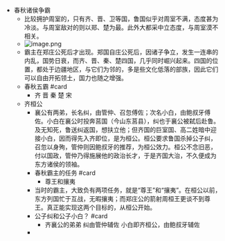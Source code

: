 - 春秋诸侯争霸  
	- 比较拥护周室的，只有齐、晋、卫等国，鲁国似乎对周室不满，态度甚为冷淡。与周室敌对的则以郑、楚为最。此外大都采中立态度，与周室漠不相关。  
	- ![image.png](../assets/image_1679192141218_0.png)  
	- 霸主在郑庄公死后才出现。郑国自庄公死后，因诸子争立，发生一连串的内乱，国势日衰，而齐、晋、秦、楚四国，几乎同时崛兴起来。四国的位置，都处于边疆地区，与它们为邻的，多是些文化低落的部族，因此它们可以自由开拓领土，国力也随之增强。  
	- 春秋五霸 #card  
		- 齐 晋 秦 楚 宋  
	- 齐桓公  
		- 襄公有两弟，长名纠，由管仲、召忽傅佐；次名小白，由鲍叔牙傅佐。小白在襄公时投奔莒国（今山东莒县），纠也于襄公被弑后赴鲁。及无知死，鲁送纠返国，想扶立他；但齐国的巨室国、高二姓暗中迎接小白，因而得先入齐即位，是为桓公。桓公要求鲁国杀掉公子纠，召忽以身殉，管仲则因鲍叔牙的推荐，为桓公效力。桓公不念旧恶，付以国政，管仲乃得施展他的政治长才，于是齐国大治，不久便成为东方诸侯的领袖。  
		- 春秋霸主的任务 #card  
			- 尊王和攘夷  
		- 当时的霸主，大致负有两项任务，就是“尊王”和“攘夷”。在桓公以前，东方列国忙于互战，无暇攘夷；而郑庄公的箭射周桓王更谈不到尊王。真正能实现这两个目标的，从桓公开始。  
		- 公子纠和公子小白？ #card  
			- 齐襄公的弟弟 纠由管仲辅佐 小白即齐桓公，由鲍叔牙辅佐  
		-  